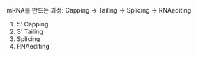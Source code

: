 mRNA를 만드는 과정: Capping → Tailing → Splicing → RNAediting
1. 5' Capping
2. 3' Tailing
3. Splicing
4. RNAediting